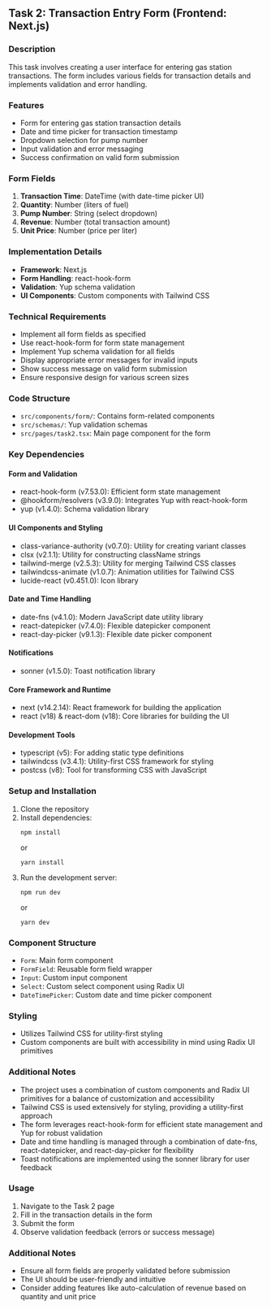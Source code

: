 ## Task 2: Transaction Entry Form (Frontend: Next.js)

### Description

This task involves creating a user interface for entering gas station transactions. The form includes various fields for transaction details and implements validation and error handling.

### Features

- Form for entering gas station transaction details
- Date and time picker for transaction timestamp
- Dropdown selection for pump number
- Input validation and error messaging
- Success confirmation on valid form submission

### Form Fields

1. **Transaction Time**: DateTime (with date-time picker UI)
2. **Quantity**: Number (liters of fuel)
3. **Pump Number**: String (select dropdown)
4. **Revenue**: Number (total transaction amount)
5. **Unit Price**: Number (price per liter)

### Implementation Details

- **Framework**: Next.js
- **Form Handling**: react-hook-form
- **Validation**: Yup schema validation
- **UI Components**: Custom components with Tailwind CSS

### Technical Requirements

- Implement all form fields as specified
- Use react-hook-form for form state management
- Implement Yup schema validation for all fields
- Display appropriate error messages for invalid inputs
- Show success message on valid form submission
- Ensure responsive design for various screen sizes

### Code Structure

- `src/components/form/`: Contains form-related components
- `src/schemas/`: Yup validation schemas
- `src/pages/task2.tsx`: Main page component for the form

### Key Dependencies

#### Form and Validation

- react-hook-form (v7.53.0): Efficient form state management
- @hookform/resolvers (v3.9.0): Integrates Yup with react-hook-form
- yup (v1.4.0): Schema validation library

#### UI Components and Styling

- class-variance-authority (v0.7.0): Utility for creating variant classes
- clsx (v2.1.1): Utility for constructing className strings
- tailwind-merge (v2.5.3): Utility for merging Tailwind CSS classes
- tailwindcss-animate (v1.0.7): Animation utilities for Tailwind CSS
- lucide-react (v0.451.0): Icon library

#### Date and Time Handling

- date-fns (v4.1.0): Modern JavaScript date utility library
- react-datepicker (v7.4.0): Flexible datepicker component
- react-day-picker (v9.1.3): Flexible date picker component

#### Notifications

- sonner (v1.5.0): Toast notification library

#### Core Framework and Runtime

- next (v14.2.14): React framework for building the application
- react (v18) & react-dom (v18): Core libraries for building the UI

#### Development Tools

- typescript (v5): For adding static type definitions
- tailwindcss (v3.4.1): Utility-first CSS framework for styling
- postcss (v8): Tool for transforming CSS with JavaScript

### Setup and Installation

1. Clone the repository
2. Install dependencies:
   ```
   npm install
   ```
   or
   ```
   yarn install
   ```
3. Run the development server:
   ```
   npm run dev
   ```
   or
   ```
   yarn dev
   ```

### Component Structure

- `Form`: Main form component
- `FormField`: Reusable form field wrapper
- `Input`: Custom input component
- `Select`: Custom select component using Radix UI
- `DateTimePicker`: Custom date and time picker component

### Styling

- Utilizes Tailwind CSS for utility-first styling
- Custom components are built with accessibility in mind using Radix UI primitives

### Additional Notes

- The project uses a combination of custom components and Radix UI primitives for a balance of customization and accessibility
- Tailwind CSS is used extensively for styling, providing a utility-first approach
- The form leverages react-hook-form for efficient state management and Yup for robust validation
- Date and time handling is managed through a combination of date-fns, react-datepicker, and react-day-picker for flexibility
- Toast notifications are implemented using the sonner library for user feedback

### Usage

1. Navigate to the Task 2 page
2. Fill in the transaction details in the form
3. Submit the form
4. Observe validation feedback (errors or success message)

### Additional Notes

- Ensure all form fields are properly validated before submission
- The UI should be user-friendly and intuitive
- Consider adding features like auto-calculation of revenue based on quantity and unit price
